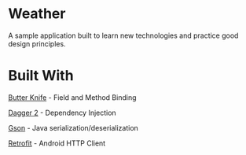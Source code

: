 # Weather
A sample application built to learn new technologies and practice good design principles. 

# Built With
[Butter Knife](http://jakewharton.github.io/butterknife/) - Field and Method Binding

[Dagger 2](https://github.com/google/dagger) - Dependency Injection

[Gson](https://github.com/google/gson) - Java serialization/deserialization

[Retrofit](http://square.github.io/retrofit/) - Android HTTP Client
